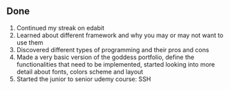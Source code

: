 ## Done

1. Continued my streak on edabit
2. Learned about different framework and why you may or may not want to use them
3. Discovered different types of programming and their pros and cons
4. Made a very basic version of the goddess portfolio, define the functionalities that need to be implemented, started looking into more detail about fonts, colors scheme and layout
5. Started the junior to senior udemy course: SSH